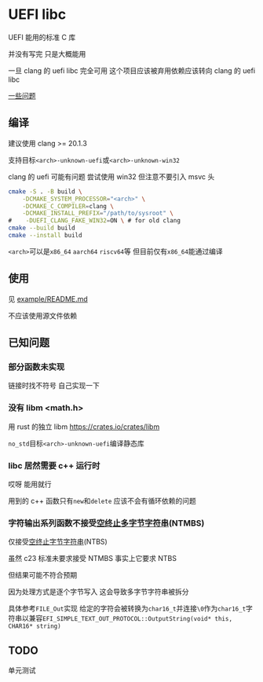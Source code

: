 # UEFI libc

UEFI 能用的标准 C 库

并没有写完 只是大概能用

一旦 clang 的 uefi libc 完全可用 这个项目应该被弃用依赖应该转向 clang 的 uefi libc

[一些问题](more.md)

## 编译

建议使用 clang >= 20.1.3

支持目标`<arch>-unknown-uefi`或`<arch>-unknown-win32`

clang 的 uefi 可能有问题 尝试使用 win32 但注意不要引入 msvc 头

```bash
cmake -S . -B build \
    -DCMAKE_SYSTEM_PROCESSOR="<arch>" \
    -DCMAKE_C_COMPILER=clang \
    -DCMAKE_INSTALL_PREFIX="/path/to/sysroot" \
#    -DUEFI_CLANG_FAKE_WIN32=ON \ # for old clang
cmake --build build
cmake --install build
```

`<arch>`可以是`x86_64` `aarch64` `riscv64`等
但目前仅有`x86_64`能通过编译

## 使用

见 [example/README.md](example/README.md)

不应该使用源文件依赖

## 已知问题

### 部分函数未实现

链接时找不符号 自己实现一下

### 没有 libm <math.h>

用 rust 的独立 libm https://crates.io/crates/libm

`no_std`目标`<arch>-unknown-uefi`编译静态库

### libc 居然需要 c++ 运行时

哎呀 能用就行

用到的 c++ 函数只有`new`和`delete` 应该不会有循环依赖的问题

### 字符输出系列函数不接受<u>空终止多字节字符串</u>(NTMBS)

仅接受<u>空终止字节字符串</u>(NTBS)

虽然 c23 标准未要求接受 NTMBS 事实上它要求 NTBS

但结果可能不符合预期

因为处理方式是逐个字节写入 这会导致多字节字符串被拆分

具体参考`FILE_Out`实现 给定的字符会被转换为`char16_t`并连接`\0`作为`char16_t`字符串以兼容`EFI_SIMPLE_TEXT_OUT_PROTOCOL::OutputString(void* this, CHAR16* string)`

## TODO

单元测试
